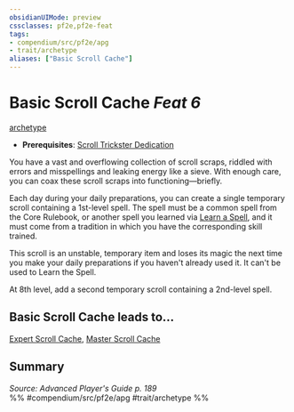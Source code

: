 ```yaml
---
obsidianUIMode: preview
cssclasses: pf2e,pf2e-feat
tags:
- compendium/src/pf2e/apg
- trait/archetype
aliases: ["Basic Scroll Cache"]
---
```

# Basic Scroll Cache  *Feat 6*  
[archetype](rules/traits/archetype.md "Archetype Feat Trait")  

- **Prerequisites**: [Scroll Trickster Dedication](compendium/feats/scroll-trickster-dedication-apg.md)

You have a vast and overflowing collection of scroll scraps, riddled with errors and misspellings and leaking energy like a sieve. With enough care, you can coax these scroll scraps into functioning—briefly.

Each day during your daily preparations, you can create a single temporary scroll containing a 1st-level spell. The spell must be a common spell from the Core Rulebook, or another spell you learned via [Learn a Spell](rules/actions/learn-a-spell.md), and it must come from a tradition in which you have the corresponding skill trained.

This scroll is an unstable, temporary item and loses its magic the next time you make your daily preparations if you haven't already used it. It can't be used to Learn the Spell.

At 8th level, add a second temporary scroll containing a 2nd-level spell.

## Basic Scroll Cache leads to...

[Expert Scroll Cache](compendium/feats/expert-scroll-cache-apg.md), [Master Scroll Cache](compendium/feats/master-scroll-cache-apg.md)

## Summary

*Source: Advanced Player's Guide p. 189*  
%% #compendium/src/pf2e/apg #trait/archetype %%
